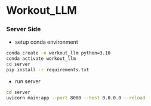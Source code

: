 # Workout_LLM

### Server Side
- setup conda environment
```bash
conda create -n workout_llm python=3.10
conda activate workout_llm
cd server
pip install -r requirements.txt
```
- run server
```bash
cd server
uvicorn main:app --port 8080 --host 0.0.0.0 --reload
```